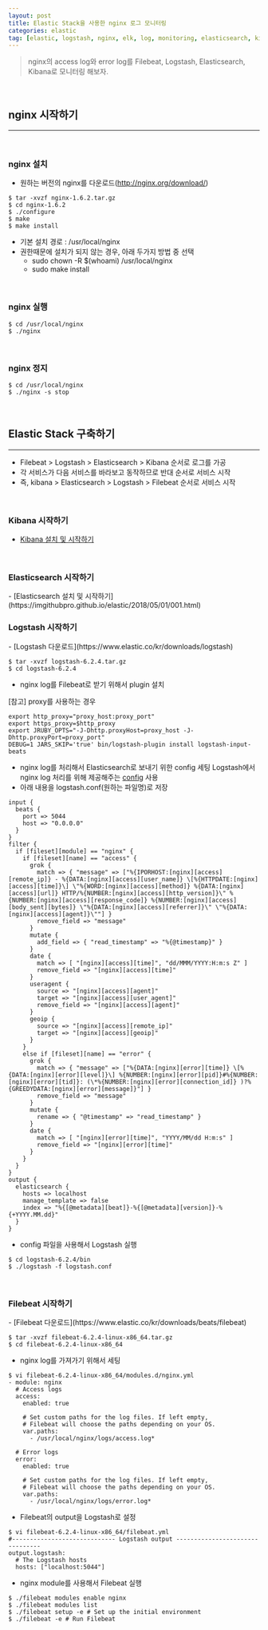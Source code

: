 ```yaml
---
layout: post
title: Elastic Stack을 사용한 nginx 로그 모니터링 
categories: elastic 
tag: [elastic, logstash, nginx, elk, log, monitoring, elasticsearch, kibana, filebeat]
---
```

> nginx의 access log와 error log를 Filebeat, Logstash, Elasticsearch, Kibana로 모니터링 해보자. 

<br>
<h2>nginx 시작하기</h2>

- - -

<br>
<h3>nginx 설치</h3>

- 원하는 버전의 nginx를 다운로드(<http://nginx.org/download/>)

```
$ tar -xvzf nginx-1.6.2.tar.gz 
$ cd nginx-1.6.2
$ ./configure
$ make
$ make install 
```
- 기본 설치 경로 : /usr/local/nginx
- 권한때문에 설치가 되지 않는 경우, 아래 두가지 방법 중 선택 
	- sudo chown -R $(whoami) /usr/local/nginx
	- sudo make install

<br>
<h3>nginx 실행</h3>

```
$ cd /usr/local/nginx
$ ./nginx
```

<br>
<h3>nginx 정지</h3>

```
$ cd /usr/local/nginx
$ ./nginx -s stop
```

<br>
<h2>Elastic Stack 구축하기</h2>

- - -

- Filebeat > Logstash > Elasticsearch > Kibana 순서로 로그를 가공
- 각 서비스가 다음 서비스를 바라보고 동작하므로 반대 순서로 서비스 시작
- 즉, kibana > Elasticsearch > Logstash > Filebeat 순서로 서비스 시작 

<br>
<h3>Kibana 시작하기</h3>

- [Kibana 설치 및 시작하기](https://imgithubpro.github.io/elastic/2018/05/04/001.html)

<br>
<h3>Elasticsearch 시작하기</h3>
- [Elasticsearch 설치 및 시작하기](https://imgithubpro.github.io/elastic/2018/05/01/001.html)

<br>
<h3>Logstash 시작하기</h3>
- [Logstash 다운로드](https://www.elastic.co/kr/downloads/logstash)

```
$ tar -xvzf logstash-6.2.4.tar.gz
$ cd logstash-6.2.4
```
- nginx log를 Filebeat로 받기 위해서 plugin 설치

[참고] proxy를 사용하는 경우
```
export http_proxy="proxy_host:proxy_port"
export https_proxy=$http_proxy
export JRUBY_OPTS="-J-Dhttp.proxyHost=proxy_host -J-Dhttp.proxyPort=proxy_port"
DEBUG=1 JARS_SKIP='true' bin/logstash-plugin install logstash-input-beats
```

- nginx log를 처리해서 Elasticsearch로 보내기 위한 config 세팅
Logstash에서 nginx log 처리를 위해 제공해주는 [config](https://www.elastic.co/guide/en/logstash/current/logstash-config-for-filebeat-modules.html#parsing-nginx) 사용 
- 아래 내용을 logstash.conf(원하는 파일명)로 저장

```
input {
  beats {
    port => 5044
    host => "0.0.0.0"
  }
}
filter {
  if [fileset][module] == "nginx" {
    if [fileset][name] == "access" {
      grok {
        match => { "message" => ["%{IPORHOST:[nginx][access][remote_ip]} - %{DATA:[nginx][access][user_name]} \[%{HTTPDATE:[nginx][access][time]}\] \"%{WORD:[nginx][access][method]} %{DATA:[nginx][access][url]} HTTP/%{NUMBER:[nginx][access][http_version]}\" %{NUMBER:[nginx][access][response_code]} %{NUMBER:[nginx][access][body_sent][bytes]} \"%{DATA:[nginx][access][referrer]}\" \"%{DATA:[nginx][access][agent]}\""] }
        remove_field => "message"
      }
      mutate {
        add_field => { "read_timestamp" => "%{@timestamp}" }
      }
      date {
        match => [ "[nginx][access][time]", "dd/MMM/YYYY:H:m:s Z" ]
        remove_field => "[nginx][access][time]"
      }
      useragent {
        source => "[nginx][access][agent]"
        target => "[nginx][access][user_agent]"
        remove_field => "[nginx][access][agent]"
      }
      geoip {
        source => "[nginx][access][remote_ip]"
        target => "[nginx][access][geoip]"
      }
    }
    else if [fileset][name] == "error" {
      grok {
        match => { "message" => ["%{DATA:[nginx][error][time]} \[%{DATA:[nginx][error][level]}\] %{NUMBER:[nginx][error][pid]}#%{NUMBER:[nginx][error][tid]}: (\*%{NUMBER:[nginx][error][connection_id]} )?%{GREEDYDATA:[nginx][error][message]}"] }
        remove_field => "message"
      }
      mutate {
        rename => { "@timestamp" => "read_timestamp" }
      }
      date {
        match => [ "[nginx][error][time]", "YYYY/MM/dd H:m:s" ]
        remove_field => "[nginx][error][time]"
      }
    }
  }
}
output {
  elasticsearch {
    hosts => localhost
    manage_template => false
    index => "%{[@metadata][beat]}-%{[@metadata][version]}-%{+YYYY.MM.dd}"
  }
}
```

- config 파일을 사용해서 Logstash 실행

```
$ cd logstash-6.2.4/bin
$ ./logstash -f logstash.conf
```
<br>
<h3>Filebeat 시작하기</h3>
- [Filebeat 다운로드](https://www.elastic.co/kr/downloads/beats/filebeat)

```
$ tar -xvzf filebeat-6.2.4-linux-x86_64.tar.gz
$ cd filebeat-6.2.4-linux-x86_64
```

- nginx log를 가져가기 위해서 세팅

```
$ vi filebeat-6.2.4-linux-x86_64/modules.d/nginx.yml
- module: nginx
  # Access logs
  access:
    enabled: true

    # Set custom paths for the log files. If left empty,
    # Filebeat will choose the paths depending on your OS.
    var.paths:
      - /usr/local/nginx/logs/access.log*

  # Error logs
  error:
    enabled: true

    # Set custom paths for the log files. If left empty,
    # Filebeat will choose the paths depending on your OS.
    var.paths:
      - /usr/local/nginx/logs/error.log*
```
- Filebeat의 output을 Logstash로 설정

```
$ vi filebeat-6.2.4-linux-x86_64/filebeat.yml
#----------------------------- Logstash output --------------------------------
output.logstash:
  # The Logstash hosts
  hosts: ["localhost:5044"]
```
- nginx module를 사용해서 Filebeat 실행

```
$ ./filebeat modules enable nginx
$ ./filebeat modules list
$ ./filebeat setup -e # Set up the initial environment
$ ./filebeat -e # Run Filebeat
```
<br>
